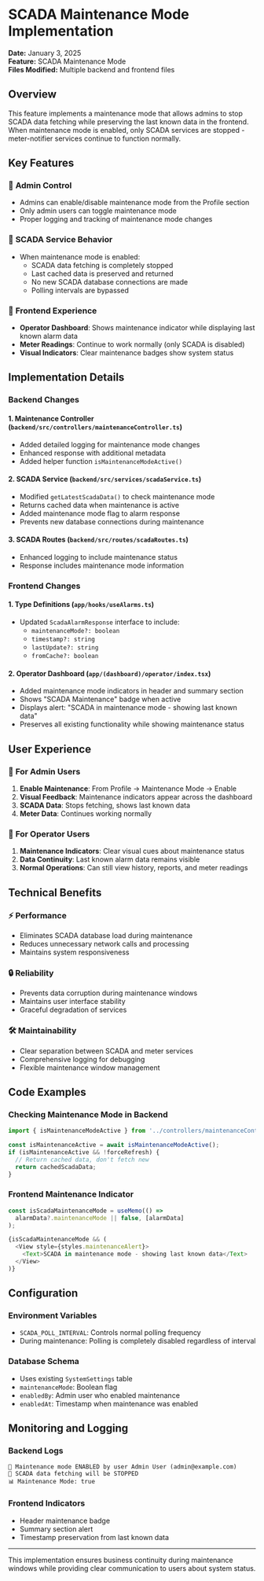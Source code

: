 # SCADA Maintenance Mode Implementation

**Date:** January 3, 2025  
**Feature:** SCADA Maintenance Mode  
**Files Modified:** Multiple backend and frontend files

## Overview
This feature implements a maintenance mode that allows admins to stop SCADA data fetching while preserving the last known data in the frontend. When maintenance mode is enabled, only SCADA services are stopped - meter-notifier services continue to function normally.

## Key Features

### 🔧 **Admin Control**
- Admins can enable/disable maintenance mode from the Profile section
- Only admin users can toggle maintenance mode
- Proper logging and tracking of maintenance mode changes

### 🛑 **SCADA Service Behavior**
- When maintenance mode is enabled:
  - SCADA data fetching is completely stopped
  - Last cached data is preserved and returned
  - No new SCADA database connections are made
  - Polling intervals are bypassed

### 📱 **Frontend Experience**
- **Operator Dashboard**: Shows maintenance indicator while displaying last known alarm data
- **Meter Readings**: Continue to work normally (only SCADA is disabled)
- **Visual Indicators**: Clear maintenance badges show system status

## Implementation Details

### Backend Changes

#### 1. **Maintenance Controller** (`backend/src/controllers/maintenanceController.ts`)
- Added detailed logging for maintenance mode changes
- Enhanced response with additional metadata
- Added helper function `isMaintenanceModeActive()`

#### 2. **SCADA Service** (`backend/src/services/scadaService.ts`)
- Modified `getLatestScadaData()` to check maintenance mode
- Returns cached data when maintenance is active
- Added maintenance mode flag to alarm response
- Prevents new database connections during maintenance

#### 3. **SCADA Routes** (`backend/src/routes/scadaRoutes.ts`)
- Enhanced logging to include maintenance status
- Response includes maintenance mode information

### Frontend Changes

#### 1. **Type Definitions** (`app/hooks/useAlarms.ts`)
- Updated `ScadaAlarmResponse` interface to include:
  - `maintenanceMode?: boolean`
  - `timestamp?: string`
  - `lastUpdate?: string`
  - `fromCache?: boolean`

#### 2. **Operator Dashboard** (`app/(dashboard)/operator/index.tsx`)
- Added maintenance mode indicators in header and summary section
- Shows "SCADA Maintenance" badge when active
- Displays alert: "SCADA in maintenance mode - showing last known data"
- Preserves all existing functionality while showing maintenance status

## User Experience

### 🎯 **For Admin Users**
1. **Enable Maintenance**: From Profile → Maintenance Mode → Enable
2. **Visual Feedback**: Maintenance indicators appear across the dashboard
3. **SCADA Data**: Stops fetching, shows last known data
4. **Meter Data**: Continues working normally

### 👥 **For Operator Users**
1. **Maintenance Indicators**: Clear visual cues about maintenance status
2. **Data Continuity**: Last known alarm data remains visible
3. **Normal Operations**: Can still view history, reports, and meter readings

## Technical Benefits

### ⚡ **Performance**
- Eliminates SCADA database load during maintenance
- Reduces unnecessary network calls and processing
- Maintains system responsiveness

### 🔒 **Reliability**
- Prevents data corruption during maintenance windows
- Maintains user interface stability
- Graceful degradation of services

### 🛠 **Maintainability**
- Clear separation between SCADA and meter services
- Comprehensive logging for debugging
- Flexible maintenance window management

## Code Examples

### Checking Maintenance Mode in Backend
```typescript
import { isMaintenanceModeActive } from '../controllers/maintenanceController';

const isMaintenanceActive = await isMaintenanceModeActive();
if (isMaintenanceActive && !forceRefresh) {
  // Return cached data, don't fetch new
  return cachedScadaData;
}
```

### Frontend Maintenance Indicator
```typescript
const isScadaMaintenanceMode = useMemo(() => 
  alarmData?.maintenanceMode || false, [alarmData]
);

{isScadaMaintenanceMode && (
  <View style={styles.maintenanceAlert}>
    <Text>SCADA in maintenance mode - showing last known data</Text>
  </View>
)}
```

## Configuration

### Environment Variables
- `SCADA_POLL_INTERVAL`: Controls normal polling frequency
- During maintenance: Polling is completely disabled regardless of interval

### Database Schema
- Uses existing `SystemSettings` table
- `maintenanceMode`: Boolean flag
- `enabledBy`: Admin user who enabled maintenance
- `enabledAt`: Timestamp when maintenance was enabled

## Monitoring and Logging

### Backend Logs
```
🔧 Maintenance mode ENABLED by user Admin User (admin@example.com)
🛑 SCADA data fetching will be STOPPED
📊 Maintenance Mode: true
```

### Frontend Indicators
- Header maintenance badge
- Summary section alert
- Timestamp preservation from last known data

---

This implementation ensures business continuity during maintenance windows while providing clear communication to users about system status. 